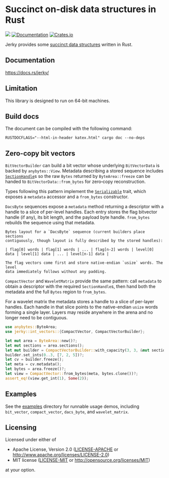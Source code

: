 # Succinct on-disk data structures in Rust

![](https://github.com/triblespace/jerky/actions/workflows/preflight.yml/badge.svg)
[![Documentation](https://docs.rs/jerky/badge.svg)](https://docs.rs/jerky)
[![Crates.io](https://img.shields.io/crates/v/jerky.svg)](https://crates.io/crates/jerky)

Jerky provides some [succinct data structures](https://en.wikipedia.org/wiki/Succinct_data_structure) written in Rust.

## Documentation

https://docs.rs/jerky/

## Limitation

This library is designed to run on 64-bit machines.

## Build docs

The document can be compiled with the following command:

```console
RUSTDOCFLAGS="--html-in-header katex.html" cargo doc --no-deps
```

## Zero-copy bit vectors

`BitVectorBuilder` can build a bit vector whose underlying `BitVectorData`
is backed by `anybytes::View`. Metadata describing a stored sequence includes
[`SectionHandle`](anybytes::area::SectionHandle)s so the raw
`Bytes` returned by `ByteArea::freeze` can be handed to
`BitVectorData::from_bytes` for zero‑copy reconstruction.

Types following this pattern implement the [`Serializable`](src/serialization.rs) trait,
which exposes a `metadata` accessor and a `from_bytes` constructor.

`DacsByte` sequences expose a `metadata` method returning a descriptor with a
handle to a slice of per-level handles. Each entry stores the flag bitvector
handle (if any), its bit length, and the payload byte handle. `from_bytes`
rebuilds the sequence using that metadata.

```text
Bytes layout for a `DacsByte` sequence (current builders place sections
contiguously, though layout is fully described by the stored handles):

| flag[0] words | flag[1] words | ... | flag[n-2] words | level[0] data | level[1] data | ... | level[n-1] data |

The flag vectors come first and store native-endian `usize` words. The level
data immediately follows without any padding.
```

`CompactVector` and `WaveletMatrix` provide the same pattern: call `metadata`
to obtain a descriptor with the required `SectionHandle`s, then hand both the
metadata and the full `Bytes` region to `from_bytes`.

For a wavelet matrix the metadata stores a handle to a slice of per-layer
handles. Each handle in that slice points to the native-endian `usize` words
forming a single layer. Layers may reside anywhere in the arena and no longer
need to be contiguous.

```rust
use anybytes::ByteArea;
use jerky::int_vectors::{CompactVector, CompactVectorBuilder};

let mut area = ByteArea::new()?;
let mut sections = area.sections();
let mut builder = CompactVectorBuilder::with_capacity(3, 3, &mut sections)?;
builder.set_ints(0..3, [7, 2, 5])?;
let cv = builder.freeze();
let meta = cv.metadata();
let bytes = area.freeze()?;
let view = CompactVector::from_bytes(meta, bytes.clone())?;
assert_eq!(view.get_int(1), Some(2));
```

## Examples

See the [examples](examples/) directory for runnable usage demos, including
`bit_vector`, `compact_vector`, `dacs_byte`, and `wavelet_matrix`.

## Licensing

Licensed under either of

 * Apache License, Version 2.0
   ([LICENSE-APACHE](LICENSE-APACHE) or http://www.apache.org/licenses/LICENSE-2.0)
 * MIT license
   ([LICENSE-MIT](LICENSE-MIT) or http://opensource.org/licenses/MIT)

at your option.
